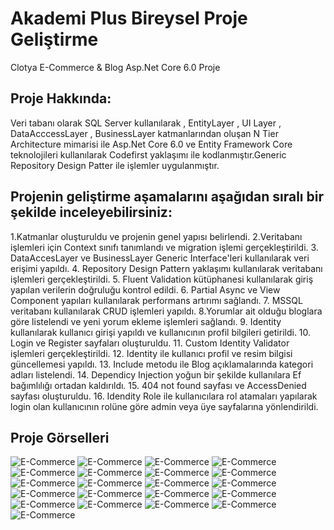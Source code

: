 # Akademi Plus Bireysel Proje Geliştirme
Clotya E-Commerce & Blog  Asp.Net Core 6.0  Proje
## Proje Hakkında:
Veri tabanı olarak SQL Server kullanılarak , EntityLayer , UI Layer , DataAcccessLayer , BusinessLayer katmanlarından oluşan N Tier Architecture  mimarisi ile Asp.Net Core 6.0 ve Entity Framework Core teknolojileri kullanılarak Codefirst yaklaşımı ile kodlanmıştır.Generic Repository Design Patter ile işlemler uygulanmıştır.
## Projenin geliştirme aşamalarını aşağıdan  sıralı bir şekilde inceleyebilirsiniz:
1.Katmanlar oluşturuldu ve projenin genel yapısı belirlendi.
2.Veritabanı işlemleri için Context sınıfı tanımlandı ve migration işlemi gerçekleştirildi.
3. DataAccesLayer ve BusinessLayer Generic Interface'leri kullanılarak veri erişimi yapıldı.
4. Repository Design Pattern yaklaşımı kullanılarak veritabanı işlemleri gerçekleştirildi.
5. Fluent Validation kütüphanesi kullanılarak giriş yapılan verilerin doğruluğu kontrol edildi.
6. Partial Async ve View Component yapıları kullanılarak performans artırımı sağlandı.
7. MSSQL veritabanı kullanılarak CRUD işlemleri yapıldı.
8.Yorumlar ait olduğu bloglara göre listelendi ve yeni yorum ekleme işlemleri sağlandı.
9. Identity kullanılarak kullanıcı girişi yapıldı ve kullanıcının profil bilgileri getirildi.
10. Login ve Register sayfaları oluşturuldu.
11. Custom Identity Validator işlemleri gerçekleştirildi.
12. Identity ile kullanıcı profil ve resim bilgisi güncellemesi yapıldı.
13. Include metodu ile Blog açıklamalarında kategori adları listelendi.
14. Dependicy Injection yoğun bir şekilde kullanılara Ef bağımlılığı ortadan kaldırıldı.
15. 404 not found sayfası ve AccessDenied sayfası  oluşturuldu.
16. Idendity Role ile kullanıcılara rol atamaları yapılarak login olan kullanıcının rolüne göre admin veya üye sayfalarına yönlendirildi.

## Proje Görselleri
![E-Commerce](https://github.com/kerem97/AkademiPlusFinishingProject/blob/master/ProjectImages/ProjectImages/1.PNG)
![E-Commerce](https://github.com/kerem97/AkademiPlusFinishingProject/blob/master/ProjectImages/ProjectImages/2.PNG)
![E-Commerce](https://github.com/kerem97/AkademiPlusFinishingProject/blob/master/ProjectImages/ProjectImages/3.PNG)
![E-Commerce](https://github.com/kerem97/AkademiPlusFinishingProject/blob/master/ProjectImages/ProjectImages/4.PNG)
![E-Commerce](https://github.com/kerem97/AkademiPlusFinishingProject/blob/master/ProjectImages/ProjectImages/5.PNG)
![E-Commerce](https://github.com/kerem97/AkademiPlusFinishingProject/blob/master/ProjectImages/ProjectImages/6.PNG)
![E-Commerce](https://github.com/kerem97/AkademiPlusFinishingProject/blob/master/ProjectImages/ProjectImages/7.PNG)
![E-Commerce](https://github.com/kerem97/AkademiPlusFinishingProject/blob/master/ProjectImages/ProjectImages/8.PNG)
![E-Commerce](https://github.com/kerem97/AkademiPlusFinishingProject/blob/master/ProjectImages/ProjectImages/9.PNG)
![E-Commerce](https://github.com/kerem97/AkademiPlusFinishingProject/blob/master/ProjectImages/ProjectImages/10.PNG)
![E-Commerce](https://github.com/kerem97/AkademiPlusFinishingProject/blob/master/ProjectImages/ProjectImages/11.PNG)
![E-Commerce](https://github.com/kerem97/AkademiPlusFinishingProject/blob/master/ProjectImages/ProjectImages/12.PNG)
![E-Commerce](https://github.com/kerem97/AkademiPlusFinishingProject/blob/master/ProjectImages/ProjectImages/13.PNG)
![E-Commerce](https://github.com/kerem97/AkademiPlusFinishingProject/blob/master/ProjectImages/ProjectImages/14.PNG)
![E-Commerce](https://github.com/kerem97/AkademiPlusFinishingProject/blob/master/ProjectImages/ProjectImages/15.PNG)
![E-Commerce](https://github.com/kerem97/AkademiPlusFinishingProject/blob/master/ProjectImages/ProjectImages/16.PNG)
![E-Commerce](https://github.com/kerem97/AkademiPlusFinishingProject/blob/master/ProjectImages/ProjectImages/17.PNG)
![E-Commerce](https://github.com/kerem97/AkademiPlusFinishingProject/blob/master/ProjectImages/ProjectImages/18.PNG)
![E-Commerce](https://github.com/kerem97/AkademiPlusFinishingProject/blob/master/ProjectImages/ProjectImages/19.PNG)
![E-Commerce](https://github.com/kerem97/AkademiPlusFinishingProject/blob/master/ProjectImages/ProjectImages/20.PNG)
![E-Commerce](https://github.com/kerem97/AkademiPlusFinishingProject/blob/master/ProjectImages/ProjectImages/21.PNG)


